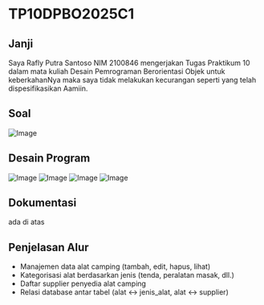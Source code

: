 # TP10DPBO2025C1

## Janji 
Saya Rafly Putra Santoso NIM 2100846 mengerjakan Tugas Praktikum 10 dalam mata kuliah Desain Pemrograman Berorientasi Objek untuk keberkahanNya maka saya tidak melakukan kecurangan seperti yang telah 
dispesifikasikan Aamiin.

## Soal
![Image](https://github.com/user-attachments/assets/fc817a39-d2bf-42b8-abe7-86fe2f8b5b62)

## Desain Program
![Image](https://github.com/user-attachments/assets/e29a20be-575a-45b3-80d8-d1173846ec9f)
![Image](https://github.com/user-attachments/assets/75d25e60-7e43-4609-9043-f7f7643c5bd5)
![Image](https://github.com/user-attachments/assets/bd7748ec-4961-44a0-b223-cda1dcac4f0c)
![Image](https://github.com/user-attachments/assets/faf1a3ee-0c05-423f-84c4-2c19a46a6303)

## Dokumentasi 
ada di atas

## Penjelasan Alur
- Manajemen data alat camping (tambah, edit, hapus, lihat)
- Kategorisasi alat berdasarkan jenis (tenda, peralatan masak, dll.)
- Daftar supplier penyedia alat camping
- Relasi database antar tabel (alat ↔ jenis_alat, alat ↔ supplier)
